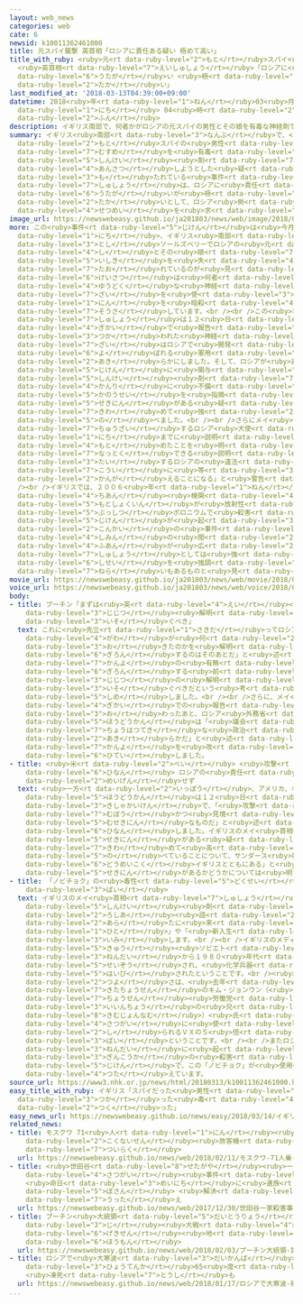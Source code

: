 ```yaml
---
layout: web_news
categories: web
cate: 6
newsid: k10011362461000
title: 元スパイ襲撃 英首相「ロシアに責任ある疑い 極めて高い」
title_with_ruby: <ruby>元<rt data-ruby-level="2">もと</rt></ruby>スパイ<ruby>襲撃<rt data-ruby-level="7">しゅうげき</rt></ruby>
  <ruby>英首相<rt data-ruby-level="7">えいしゅしょう</rt></ruby>「ロシアに<ruby>責任<rt data-ruby-level="5">せきにん</rt></ruby>ある<ruby>疑<rt
  data-ruby-level="6">うたが</rt></ruby>い <ruby>極<rt data-ruby-level="7">きわ</rt></ruby>めて<ruby>高<rt
  data-ruby-level="2">たか</rt></ruby>い」
last_modified_at: '2018-03-13T04:39:00+09:00'
datetime: 2018<ruby>年<rt data-ruby-level="1">ねん</rt></ruby>03<ruby>月<rt data-ruby-level="1">がつ</rt></ruby>13<ruby>日<rt
  data-ruby-level="1">にち</rt></ruby> 04<ruby>時<rt data-ruby-level="2">じ</rt></ruby>39<ruby>分<rt
  data-ruby-level="2">ふん</rt></ruby>
description: イギリス南部で、何者かがロシアの元スパイの男性とその娘を有毒な神経剤で暗殺しようとした疑いが持たれている事件について、メイ首相は、ロシアに責任がある疑いが極めて高いとして、ロシア側に説明を求めました。
summary: イギリス<ruby>南部<rt data-ruby-level="3">なんぶ</rt></ruby>で、<ruby>何者<rt data-ruby-level="3">なにもの</rt></ruby>かがロシアの<ruby>元<rt
  data-ruby-level="2">もと</rt></ruby>スパイの<ruby>男性<rt data-ruby-level="5">だんせい</rt></ruby>とその<ruby>娘<rt
  data-ruby-level="7">むすめ</rt></ruby>を<ruby>有毒<rt data-ruby-level="4">ゆうどく</rt></ruby>な<ruby>神経<rt
  data-ruby-level="5">しんけい</rt></ruby><ruby>剤<rt data-ruby-level="7">ざい</rt></ruby>で<ruby>暗殺<rt
  data-ruby-level="4">あんさつ</rt></ruby>しようとした<ruby>疑<rt data-ruby-level="6">うたが</rt></ruby>いが<ruby>持<rt
  data-ruby-level="3">も</rt></ruby>たれている<ruby>事件<rt data-ruby-level="5">じけん</rt></ruby>について、メイ<ruby>首相<rt
  data-ruby-level="7">しゅしょう</rt></ruby>は、ロシアに<ruby>責任<rt data-ruby-level="5">せきにん</rt></ruby>がある<ruby>疑<rt
  data-ruby-level="6">うたが</rt></ruby>いが<ruby>極<rt data-ruby-level="7">きわ</rt></ruby>めて<ruby>高<rt
  data-ruby-level="2">たか</rt></ruby>いとして、ロシア<ruby>側<rt data-ruby-level="4">がわ</rt></ruby>に<ruby>説明<rt
  data-ruby-level="4">せつめい</rt></ruby>を<ruby>求<rt data-ruby-level="4">もと</rt></ruby>めました。
image_url: https://newswebeasy.github.io/ja201803/news/web/image/2018/03/13/K10011362461_1803130531_1803130532_01_03.jpg
more: この<ruby>事件<rt data-ruby-level="5">じけん</rt></ruby>は<ruby>今月<rt data-ruby-level="2">こんげつ</rt></ruby>４<ruby>日<rt
  data-ruby-level="1">にち</rt></ruby>、イギリス<ruby>南部<rt data-ruby-level="3">なんぶ</rt></ruby>の<ruby>都市<rt
  data-ruby-level="3">とし</rt></ruby>ソールズベリーでロシアの<ruby>元<rt data-ruby-level="2">もと</rt></ruby>スパイのセルゲイ・スクリパル<ruby>氏<rt
  data-ruby-level="4">し</rt></ruby>とその<ruby>娘<rt data-ruby-level="7">むすめ</rt></ruby>がショッピングセンターのベンチで<ruby>意識<rt
  data-ruby-level="5">いしき</rt></ruby>を<ruby>失<rt data-ruby-level="4">うしな</rt></ruby>って<ruby>倒<rt
  data-ruby-level="7">たお</rt></ruby>れているのが<ruby>見<rt data-ruby-level="1">み</rt></ruby>つかったもので、<ruby>警察<rt
  data-ruby-level="6">けいさつ</rt></ruby>は<ruby>何者<rt data-ruby-level="3">なにもの</rt></ruby>かが<ruby>有毒<rt
  data-ruby-level="4">ゆうどく</rt></ruby>な<ruby>神経<rt data-ruby-level="5">しんけい</rt></ruby><ruby>剤<rt
  data-ruby-level="7">ざい</rt></ruby>を<ruby>使<rt data-ruby-level="3">つか</rt></ruby>って２<ruby>人<rt
  data-ruby-level="1">にん</rt></ruby>を<ruby>暗殺<rt data-ruby-level="4">あんさつ</rt></ruby>しようとしたとみて<ruby>捜査<rt
  data-ruby-level="7">そうさ</rt></ruby>しています。<br /><br />この<ruby>事件<rt data-ruby-level="5">じけん</rt></ruby>についてメイ<ruby>首相<rt
  data-ruby-level="7">しゅしょう</rt></ruby>は１２<ruby>日<rt data-ruby-level="1">にち</rt></ruby>、<ruby>議会<rt
  data-ruby-level="4">ぎかい</rt></ruby>で<ruby>報告<rt data-ruby-level="5">ほうこく</rt></ruby>し、「<ruby>使<rt
  data-ruby-level="3">つか</rt></ruby>われた<ruby>神経<rt data-ruby-level="5">しんけい</rt></ruby><ruby>剤<rt
  data-ruby-level="7">ざい</rt></ruby>はロシアで<ruby>開発<rt data-ruby-level="3">かいはつ</rt></ruby>されたノビチョクと<ruby>呼<rt
  data-ruby-level="6">よ</rt></ruby>ばれる<ruby>軍用<rt data-ruby-level="4">ぐんよう</rt></ruby>のものだ」と<ruby>明<rt
  data-ruby-level="2">あき</rt></ruby>らかにしました。そして、ロシアが<ruby>直接<rt data-ruby-level="5">ちょくせつ</rt></ruby>、<ruby>事件<rt
  data-ruby-level="5">じけん</rt></ruby>に<ruby>関与<rt data-ruby-level="7">かんよ</rt></ruby>したか、あるいは<ruby>神経<rt
  data-ruby-level="5">しんけい</rt></ruby><ruby>剤<rt data-ruby-level="7">ざい</rt></ruby>の<ruby>管理<rt
  data-ruby-level="4">かんり</rt></ruby>に<ruby>不備<rt data-ruby-level="5">ふび</rt></ruby>があった<ruby>可能性<rt
  data-ruby-level="5">かのうせい</rt></ruby>を<ruby>指摘<rt data-ruby-level="7">してき</rt></ruby>し、「ロシアに<ruby>責任<rt
  data-ruby-level="5">せきにん</rt></ruby>がある<ruby>疑<rt data-ruby-level="6">うたが</rt></ruby>いが<ruby>極<rt
  data-ruby-level="7">きわ</rt></ruby>めて<ruby>強<rt data-ruby-level="2">つよ</rt></ruby>い」と<ruby>述<rt
  data-ruby-level="5">の</rt></ruby>べました。<br /><br />さらにメイ<ruby>首相<rt data-ruby-level="7">しゅしょう</rt></ruby>は、イギリスに<ruby>駐在<rt
  data-ruby-level="7">ちゅうざい</rt></ruby>するロシア<ruby>大使<rt data-ruby-level="3">たいし</rt></ruby>に１３<ruby>日<rt
  data-ruby-level="1">にち</rt></ruby>までに<ruby>説明<rt data-ruby-level="4">せつめい</rt></ruby>するよう<ruby>求<rt
  data-ruby-level="4">もと</rt></ruby>めたことを<ruby>明<rt data-ruby-level="2">あき</rt></ruby>らかにし、「<ruby>納得<rt
  data-ruby-level="7">なっとく</rt></ruby>できる<ruby>説明<rt data-ruby-level="4">せつめい</rt></ruby>がなければ、イギリスに<ruby>対<rt
  data-ruby-level="3">たい</rt></ruby>するロシアの<ruby>違法<rt data-ruby-level="7">いほう</rt></ruby>な<ruby>行為<rt
  data-ruby-level="7">こうい</rt></ruby>に<ruby>等<rt data-ruby-level="3">ひと</rt></ruby>しいと<ruby>考<rt
  data-ruby-level="2">かんが</rt></ruby>えることになる」と<ruby>警告<rt data-ruby-level="6">けいこく</rt></ruby>しました。<br
  /><br />イギリスでは、２００６<ruby>年<rt data-ruby-level="1">ねん</rt></ruby>にロシアの<ruby>治安<rt
  data-ruby-level="4">ちあん</rt></ruby><ruby>機関<rt data-ruby-level="4">きかん</rt></ruby>の<ruby>元職員<rt
  data-ruby-level="5">もとしょくいん</rt></ruby>が<ruby>放射性<rt data-ruby-level="6">ほうしゃせい</rt></ruby><ruby>物質<rt
  data-ruby-level="5">ぶっしつ</rt></ruby>ポロニウムで<ruby>殺害<rt data-ruby-level="4">さつがい</rt></ruby>される<ruby>事件<rt
  data-ruby-level="5">じけん</rt></ruby>が<ruby>起<rt data-ruby-level="3">お</rt></ruby>き、<ruby>今回<rt
  data-ruby-level="2">こんかい</rt></ruby>の<ruby>事件<rt data-ruby-level="5">じけん</rt></ruby>をきっかけに<ruby>市民<rt
  data-ruby-level="4">しみん</rt></ruby>の<ruby>間<rt data-ruby-level="2">あいだ</rt></ruby>に<ruby>不安<rt
  data-ruby-level="4">ふあん</rt></ruby>が<ruby>広<rt data-ruby-level="2">ひろ</rt></ruby>がっていることから、メイ<ruby>首相<rt
  data-ruby-level="7">しゅしょう</rt></ruby>としては<ruby>強<rt data-ruby-level="6">つよ</rt></ruby>い<ruby>姿勢<rt
  data-ruby-level="6">しせい</rt></ruby>を<ruby>強調<rt data-ruby-level="3">きょうちょう</rt></ruby>する<ruby>狙<rt
  data-ruby-level="7">ねら</rt></ruby>いもあるものと<ruby>見<rt data-ruby-level="1">み</rt></ruby>られます。
movie_url: https://newswebeasy.github.io/ja201803/news/web/movie/2018/03/13/k10011362461_201803130531_201803130532.mp4
voice_url: https://newswebeasy.github.io/ja201803/news/web/voice/2018/03/13/k10011362461_201803130531_201803130532.mp3
body:
- title: プーチン「まずは<ruby>英<rt data-ruby-level="4">えい</rt></ruby><ruby>側<rt data-ruby-level="4">がわ</rt></ruby>で<ruby>事実<rt
    data-ruby-level="3">じじつ</rt></ruby><ruby>解明<rt data-ruby-level="5">かいめい</rt></ruby><ruby>急<rt
    data-ruby-level="3">いそ</rt></ruby>ぐべき」
  text: これに<ruby>先立<rt data-ruby-level="1">さきだ</rt></ruby>ってロシアのプーチン<ruby>大統領<rt data-ruby-level="5">だいとうりょう</rt></ruby>は「まずはイギリス<ruby>側<rt
    data-ruby-level="4">がわ</rt></ruby>が<ruby>何<rt data-ruby-level="2">なに</rt></ruby>が<ruby>起<rt
    data-ruby-level="3">お</rt></ruby>きたのかを<ruby>解明<rt data-ruby-level="5">かいめい</rt></ruby>すべきで、<ruby>議論<rt
    data-ruby-level="6">ぎろん</rt></ruby>するのはそのあとだ」と<ruby>述<rt data-ruby-level="5">の</rt></ruby>べ、イギリスは、ロシアの<ruby>関与<rt
    data-ruby-level="7">かんよ</rt></ruby>の<ruby>有無<rt data-ruby-level="7">うむ</rt></ruby>を<ruby>議論<rt
    data-ruby-level="6">ぎろん</rt></ruby>する<ruby>前<rt data-ruby-level="2">まえ</rt></ruby>に<ruby>事実<rt
    data-ruby-level="3">じじつ</rt></ruby>の<ruby>解明<rt data-ruby-level="5">かいめい</rt></ruby>を<ruby>急<rt
    data-ruby-level="3">いそ</rt></ruby>ぐべきだという<ruby>考<rt data-ruby-level="2">かんが</rt></ruby>えを<ruby>示<rt
    data-ruby-level="5">しめ</rt></ruby>しました。<br /><br />さらに、メイ<ruby>首相<rt data-ruby-level="7">しゅしょう</rt></ruby>の<ruby>議会<rt
    data-ruby-level="4">ぎかい</rt></ruby>での<ruby>報告<rt data-ruby-level="5">ほうこく</rt></ruby>が<ruby>終<rt
    data-ruby-level="3">お</rt></ruby>わったあと、ロシア<ruby>外務省<rt data-ruby-level="5">がいむしょう</rt></ruby>のザハロワ<ruby>報道官<rt
    data-ruby-level="5">ほうどうかん</rt></ruby>は「<ruby>議会<rt data-ruby-level="4">ぎかい</rt></ruby>におけるサーカスのショーのようだ。<ruby>挑発的<rt
    data-ruby-level="7">ちょうはつてき</rt></ruby>な<ruby>政治<rt data-ruby-level="5">せいじ</rt></ruby>キャンペーンであることは<ruby>明<rt
    data-ruby-level="2">あき</rt></ruby>らかだ」と<ruby>述<rt data-ruby-level="5">の</rt></ruby>べ、ロシアの<ruby>関与<rt
    data-ruby-level="7">かんよ</rt></ruby>を<ruby>改<rt data-ruby-level="4">あらた</rt></ruby>めて<ruby>否定<rt
    data-ruby-level="6">ひてい</rt></ruby>しました。
- title: <ruby>米<rt data-ruby-level="2">べい</rt></ruby> <ruby>攻撃<rt data-ruby-level="7">こうげき</rt></ruby>を<ruby>非難<rt
    data-ruby-level="6">ひなん</rt></ruby> ロシアの<ruby>責任<rt data-ruby-level="5">せきにん</rt></ruby>は<ruby>明言<rt
    data-ruby-level="2">めいげん</rt></ruby>せず
  text: <ruby>一方<rt data-ruby-level="2">いっぽう</rt></ruby>、アメリカ、ホワイトハウスのサンダース<ruby>報道官<rt
    data-ruby-level="5">ほうどうかん</rt></ruby>は１２<ruby>日<rt data-ruby-level="1">にち</rt></ruby>の<ruby>記者会見<rt
    data-ruby-level="3">きしゃかいけん</rt></ruby>で、「<ruby>攻撃<rt data-ruby-level="7">こうげき</rt></ruby>は<ruby>無謀<rt
    data-ruby-level="7">むぼう</rt></ruby>かつ<ruby>見境<rt data-ruby-level="5">みさかい</rt></ruby>がなく、<ruby>無責任<rt
    data-ruby-level="5">むせきにん</rt></ruby>なものだ」と<ruby>述<rt data-ruby-level="5">の</rt></ruby>べ、<ruby>非難<rt
    data-ruby-level="6">ひなん</rt></ruby>しました。イギリスのメイ<ruby>首相<rt data-ruby-level="7">しゅしょう</rt></ruby>がロシアに<ruby>責任<rt
    data-ruby-level="5">せきにん</rt></ruby>がある<ruby>疑<rt data-ruby-level="6">うたが</rt></ruby>いが<ruby>極<rt
    data-ruby-level="7">きわ</rt></ruby>めて<ruby>高<rt data-ruby-level="2">たか</rt></ruby>いと<ruby>述<rt
    data-ruby-level="5">の</rt></ruby>べていることについて、サンダース<ruby>報道官<rt data-ruby-level="5">ほうどうかん</rt></ruby>は「われわれは<ruby>同盟国<rt
    data-ruby-level="6">どうめいこく</rt></ruby>イギリスとともにある」と<ruby>述<rt data-ruby-level="5">の</rt></ruby>べるにとどまり、ロシアに<ruby>責任<rt
    data-ruby-level="5">せきにん</rt></ruby>があるかどうかについては<ruby>明言<rt data-ruby-level="2">めいげん</rt></ruby>しませんでした。
- title: 「ノビチョク」の<ruby>毒性<rt data-ruby-level="5">どくせい</rt></ruby>はＶＸの５～８<ruby>倍<rt
    data-ruby-level="3">ばい</rt></ruby>
  text: イギリスのメイ<ruby>首相<rt data-ruby-level="7">しゅしょう</rt></ruby>が<ruby>言及<rt data-ruby-level="7">げんきゅう</rt></ruby>した<ruby>神経<rt
    data-ruby-level="5">しんけい</rt></ruby><ruby>剤<rt data-ruby-level="7">ざい</rt></ruby>「ノビチョク」は、<ruby>ロシア<rt
    data-ruby-level="2">ろしあ</rt></ruby><ruby>語<rt data-ruby-level="2">ご</rt></ruby>で「<ruby>新<rt
    data-ruby-level="2">あら</rt></ruby>たに<ruby>来<rt data-ruby-level="2">き</rt></ruby>た<ruby>人<rt
    data-ruby-level="1">ひと</rt></ruby>」や「<ruby>新入生<rt data-ruby-level="2">しんにゅうせい</rt></ruby>」を<ruby>意味<rt
    data-ruby-level="3">いみ</rt></ruby>します。<br /><br />イギリスのメディアによりますと、「ノビチョク」は<ruby>旧<rt
    data-ruby-level="5">きゅう</rt></ruby><ruby>ソビエト<rt data-ruby-level="5">そびえと</rt></ruby>で１９７０<ruby>年代<rt
    data-ruby-level="3">ねんだい</rt></ruby>から１９８０<ruby>年代<rt data-ruby-level="3">ねんだい</rt></ruby>にかけて<ruby>製造<rt
    data-ruby-level="5">せいぞう</rt></ruby>され、<ruby>化学兵器<rt data-ruby-level="4">かがくへいき</rt></ruby>として<ruby>配備<rt
    data-ruby-level="5">はいび</rt></ruby>されたということです。<br /><ruby>毒性<rt data-ruby-level="5">どくせい</rt></ruby>の<ruby>強<rt
    data-ruby-level="2">つよ</rt></ruby>さは、<ruby>去年<rt data-ruby-level="3">きょねん</rt></ruby>、<ruby>北朝鮮<rt
    data-ruby-level="7">きたちょうせん</rt></ruby>のキム・ジョンウン（<ruby>金正恩<rt data-ruby-level="8">きむじょんうん</rt></ruby>）<ruby>朝鮮<rt
    data-ruby-level="7">ちょうせん</rt></ruby><ruby>労働党<rt data-ruby-level="6">ろうどうとう</rt></ruby><ruby>委員長<rt
    data-ruby-level="3">いいんちょう</rt></ruby>の<ruby>兄<rt data-ruby-level="2">あに</rt></ruby>、キム・ジョンナム（<ruby>金正男<rt
    data-ruby-level="8">きむじょんなむ</rt></ruby>）<ruby>氏<rt data-ruby-level="4">し</rt></ruby>の<ruby>殺害<rt
    data-ruby-level="4">さつがい</rt></ruby>に<ruby>使<rt data-ruby-level="3">つか</rt></ruby>われたことで<ruby>知<rt
    data-ruby-level="2">し</rt></ruby>られるＶＸの５<ruby>倍<rt data-ruby-level="3">ばい</rt></ruby>から８<ruby>倍<rt
    data-ruby-level="3">ばい</rt></ruby>ということです。<br /><br />またロシアのメディアは、１９９０<ruby>年代<rt
    data-ruby-level="3">ねんだい</rt></ruby>に<ruby>起<rt data-ruby-level="3">お</rt></ruby>きたロシアの<ruby>銀行家<rt
    data-ruby-level="3">ぎんこうか</rt></ruby>の<ruby>殺害<rt data-ruby-level="4">さつがい</rt></ruby><ruby>事件<rt
    data-ruby-level="5">じけん</rt></ruby>で、この「ノビチョク」が<ruby>使用<rt data-ruby-level="3">しよう</rt></ruby>されたとも<ruby>伝<rt
    data-ruby-level="4">つた</rt></ruby>えています。
source_url: https://www3.nhk.or.jp/news/html/20180313/k10011362461000.html
easy_title_with_ruby: イギリス「スパイだった<ruby>男性<rt data-ruby-level="5">だんせい</rt></ruby>に<ruby>使<rt
  data-ruby-level="3">つか</rt></ruby>った<ruby>毒<rt data-ruby-level="4">どく</rt></ruby>はロシアが<ruby>作<rt
  data-ruby-level="2">つく</rt></ruby>った」
easy_news_url: https://newswebeasy.github.io/news/easy/2018/03/14/イギリススパイだった男性に使った毒はロシアが作った
related_news:
- title: モスクワ 71<ruby>人<rt data-ruby-level="1">にん</rt></ruby><ruby>乗<rt data-ruby-level="3">の</rt></ruby>った<ruby>国内線<rt
    data-ruby-level="2">こくないせん</rt></ruby><ruby>旅客機<rt data-ruby-level="7">りょかっき</rt></ruby><ruby>墜落<rt
    data-ruby-level="7">ついらく</rt></ruby>
  url: https://newswebeasy.github.io/news/web/2018/02/11/モスクワ-71人乗った国内線旅客機墜落
- title: <ruby>世田谷<rt data-ruby-level="8">せたがや</rt></ruby><ruby>一家<rt data-ruby-level="2">いっか</rt></ruby><ruby>殺害<rt
    data-ruby-level="4">さつがい</rt></ruby><ruby>事件<rt data-ruby-level="5">じけん</rt></ruby>
    <ruby>命日<rt data-ruby-level="3">めいにち</rt></ruby>に<ruby>遺族<rt data-ruby-level="6">いぞく</rt></ruby>が<ruby>墓参<rt
    data-ruby-level="5">ぼさん</rt></ruby> <ruby>解決<rt data-ruby-level="5">かいけつ</rt></ruby><ruby>訴<rt
    data-ruby-level="7">うった</rt></ruby>え
  url: https://newswebeasy.github.io/news/web/2017/12/30/世田谷一家殺害事件-命日に遺族が墓参-解決訴え
- title: プーチン<ruby>大統領<rt data-ruby-level="5">だいとうりょう</rt></ruby> <ruby>第<rt data-ruby-level="3">だい</rt></ruby>２<ruby>次<rt
    data-ruby-level="3">じ</rt></ruby><ruby>大戦<rt data-ruby-level="4">たいせん</rt></ruby>の<ruby>激戦<rt
    data-ruby-level="6">げきせん</rt></ruby><ruby>地<rt data-ruby-level="2">ち</rt></ruby>を<ruby>訪問<rt
    data-ruby-level="6">ほうもん</rt></ruby>
  url: https://newswebeasy.github.io/news/web/2018/02/03/プーチン大統領-第2次大戦の激戦地を訪問
- title: ロシアで<ruby>大寒波<rt data-ruby-level="3">だいかんぱ</rt></ruby> <ruby>極東<rt data-ruby-level="4">きょくとう</rt></ruby>で<ruby>氷点下<rt
    data-ruby-level="3">ひょうてんか</rt></ruby>65<ruby>度<rt data-ruby-level="3">ど</rt></ruby>
    <ruby>凍死<rt data-ruby-level="7">とうし</rt></ruby>も
  url: https://newswebeasy.github.io/news/web/2018/01/17/ロシアで大寒波-極東で氷点下65度-凍死も
...
```

